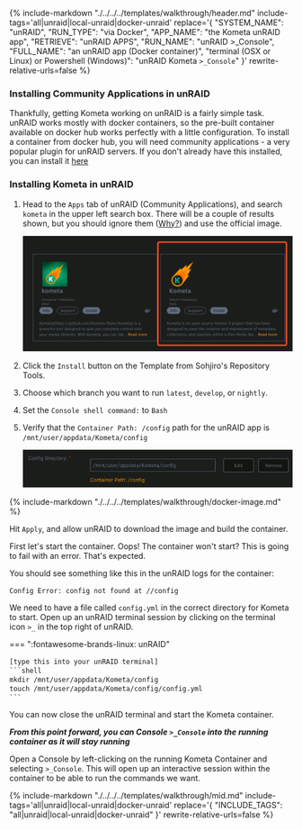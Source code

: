 {%
    include-markdown "./../../../templates/walkthrough/header.md"
    include-tags='all|unraid|local-unraid|docker-unraid'
    replace='{
        "SYSTEM_NAME": "unRAID",
        "RUN_TYPE": "via Docker",
        "APP_NAME": "the Kometa unRAID app",
        "RETRIEVE": "unRAID APPS",
        "RUN_NAME": "unRAID >_Console",
        "FULL_NAME": "an unRAID app (Docker container)",
        "terminal (OSX or Linux) or Powershell (Windows)": "unRAID Kometa `>_Console`"
    }'
    rewrite-relative-urls=false
%}

### Installing Community Applications in unRAID

Thankfully, getting Kometa working on unRAID is a fairly simple task. unRAID works mostly with docker containers, so the pre-built container available on docker hub works 
perfectly with a little configuration. To install a container from docker hub, you will need community applications - a very popular plugin for unRAID servers. 
If you don't already have this installed, you can install it [here](https://forums.unraid.net/topic/38582-plug-in-community-applications/)

### Installing Kometa in unRAID

1. Head to the `Apps` tab of unRAID (Community Applications), and search `kometa` in the upper left search box. There will be a couple of results shown, 
   but you should ignore them ([Why?](../images.md)) and use the official image.

   ![unraid-options](./../../../assets/images/kometa/install/unraid-options.png)

2. Click the `Install` button on the Template from Sohjiro's Repository Tools.

3. Choose which branch you want to run `latest`, `develop`, or `nightly`. 

4. Set the `Console shell command:` to `Bash`

5. Verify that the `Container Path: /config` path for the unRAID app is `/mnt/user/appdata/Kometa/config`

   ![unraid-appdata](./../../../assets/images/kometa/install/unraid-appdata.png)

{% include-markdown "./../../../templates/walkthrough/docker-image.md" %}

Hit `Apply`, and allow unRAID to download the image and build the container.

First let's start the container. Oops! The container won't start? This is going to fail with an error. That's expected.

You should see something like this in the unRAID logs for the container:

```shell { .no-copy }
Config Error: config not found at //config
```
We need to have a file called `config.yml` in the correct directory for Kometa to start. 
Open up an unRAID terminal session by clicking on the terminal icon `>_` in the top right of unRAID.

=== ":fontawesome-brands-linux: unRAID"

    [type this into your unRAID terminal]
    ```shell
    mkdir /mnt/user/appdata/Kometa/config
    touch /mnt/user/appdata/Kometa/config/config.yml
    ```

You can now close the unRAID terminal and start the Kometa container.

**_From this point forward, you can Console `>_Console` into the running container as it will stay running_**

Open a Console by left-clicking on the running Kometa Container and selecting `>_Console`. 
This will open up an interactive session within the container to be able to run the commands we want.

{%
    include-markdown "./../../../templates/walkthrough/mid.md"
    include-tags='all|unraid|local-unraid|docker-unraid'
    replace='{
        "INCLUDE_TAGS": "all|unraid|local-unraid|docker-unraid"
    }'
    rewrite-relative-urls=false
%}